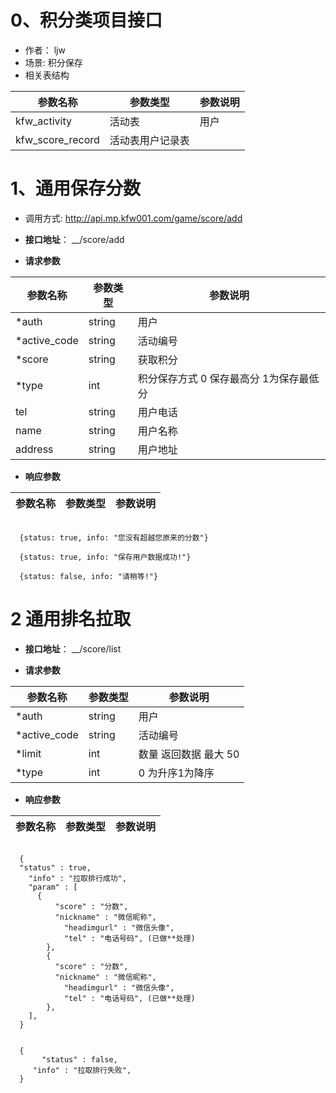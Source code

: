 

# 0、积分类项目接口

-  作者： ljw
-  场景: 积分保存
-  相关表结构

|  参数名称  | 参数类型 | 参数说明 |
| --------- | -------- | ------- |
| kfw_activity | 活动表 | 用户 |
| kfw_score_record | 活动表用户记录表 |

# 1、通用保存分数

- 调用方式: http://api.mp.kfw001.com/game/score/add

+ __接口地址__： __/score/add

+ __请求参数__

|  参数名称  | 参数类型 | 参数说明 |
| --------- | -------- | ------- |
| *auth | string | 用户 |
| *active_code | string | 活动编号 |
| *score | string | 获取积分  |
| *type | int | 积分保存方式  0 保存最高分  1为保存最低分   |
| tel | string | 用户电话  |
| name | string | 用户名称  |
| address | string | 用户地址  |

+ __响应参数__

|  参数名称  | 参数类型 | 参数说明 |
| --------- | -------- | ------- |

```text

  {status: true, info: "您没有超越您原来的分数"}

  {status: true, info: "保存用户数据成功!"}

  {status: false, info: "请稍等!"}

```

# 2 通用排名拉取

+ __接口地址__： __/score/list

+ __请求参数__

|  参数名称  | 参数类型 | 参数说明 |
| --------- | -------- | ------- |
| *auth | string | 用户 |
| *active_code | string | 活动编号 |
| *limit | int | 数量 返回数据 最大 50 |
| *type | int | 0 为升序1为降序 |

+ __响应参数__

|  参数名称  | 参数类型 | 参数说明 |
| --------- | -------- | ------- |

```text

  {
  "status" : true,
    "info" : "拉取排行成功",
    "param" : [
      {
          "score" : "分数",
          "nickname" : "微信昵称",
            "headimgurl" : "微信头像",
            "tel" : "电话号码", (已做**处理)
        },
        {
          "score" : "分数",
          "nickname" : "微信昵称",
            "headimgurl" : "微信头像",
            "tel" : "电话号码", (已做**处理)
        },
    ],
  }


  {
	   "status" : false,
     "info" : "拉取排行失败",
  }

```
